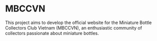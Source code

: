 # MBCCVN
This project aims to develop the official website for the Miniature Bottle Collectors Club Vietnam (MBCCVN), an enthusiastic community of collectors passionate about miniature bottles. 
